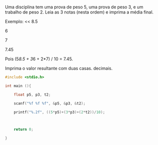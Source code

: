 Uma disciplina tem uma prova de peso 5, uma prova de peso 3, e um trabalho de peso 2. Leia as 3 notas (nesta ordem) e imprima a média final.

Exemplo:
<<
8.5

6

7

>>
7.45

Pois (5*8.5 + 3*6 + 2*7) / 10 = 7.45.

Imprima o valor resultante com duas casas. decimais.

```c
#include <stdio.h>

int main (){

    float p5, p3, t2;

    scanf("%f %f %f", &p5, &p3, &t2);

    printf("%.2f", ((5*p5)+(3*p3)+(2*t2))/10);

    

    return 0;

}


```
